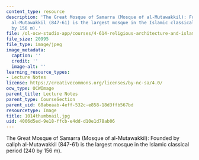 ```yaml
---
content_type: resource
description: 'The Great Mosque of Samarra (Mosque of al-Mutawakkil): Founded by caliph
  al-Mutawakkil (847-61) is the largest mosque in the Islamic classical period (240
  by 156 m).'
file: /ol-ocw-studio-app/courses/4-614-religious-architecture-and-islamic-cultures-fall-2002/4006d5ed9e18ffcbe4ddd10e1d78ab06_1014thumbnail.jpg
file_size: 20995
file_type: image/jpeg
image_metadata:
  caption: ''
  credit: ''
  image-alt: ''
learning_resource_types:
- Lecture Notes
license: https://creativecommons.org/licenses/by-nc-sa/4.0/
ocw_type: OCWImage
parent_title: Lecture Notes
parent_type: CourseSection
parent_uid: 68abeaab-4eff-532c-e858-18d3ffb567bd
resourcetype: Image
title: 1014thumbnail.jpg
uid: 4006d5ed-9e18-ffcb-e4dd-d10e1d78ab06
---
```

The Great Mosque of Samarra (Mosque of al-Mutawakkil): Founded by caliph al-Mutawakkil (847-61) is the largest mosque in the Islamic classical period (240 by 156 m).